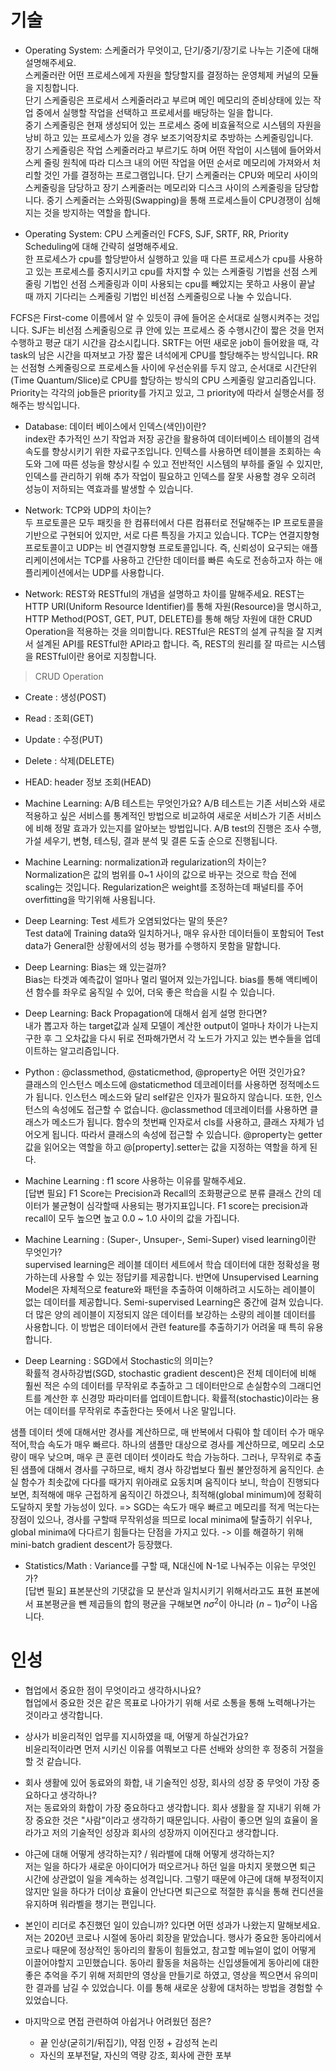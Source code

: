 # 기술
- Operating System: 스케줄러가 무엇이고, 단기/중기/장기로 나누는 기준에 대해 설명해주세요.<br>
스케줄러란 어떤 프로세스에게 자원을 할당할지를 결정하는 운영체제 커널의 모듈을 지칭합니다.<br>
단기 스케줄링은 프로세서 스케줄러라고 부르며 메인 메모리의 준비상태에 있는 작 업 중에서 실행할 작업을 선택하고 프로세서를 배당하는 일을 합니다. <br>
중기 스케줄링은 현재 생성되어 있는 프로세스 중에 비효율적으로 시스템의 자원을 낭비 하고 있는 프로세스가 있을 경우 보조기억장치로 추방하는 스케줄링입니다.<br>
장기 스케줄링은 작업 스케줄러라고 부르기도 하며 어떤 작업이 시스템에 들어와서 스케 줄링 원칙에 따라 디스크 내의 어떤 작업을 어떤 순서로 메모리에 가져와서 처리할 것인 가를 결정하는 프로그램입니다.
단기 스케줄러는 CPU와 메모리 사이의 스케줄링을 담당하고 장기 스케줄러는 메모리와 디스크 사이의 스케줄링을 담당합니다. 중기 스케줄러는 스와핑(Swapping)을 통해 프로세스들이 CPU경쟁이 심해지는 것을 방지하는 역할을 합니다.


- Operating System: CPU 스케줄러인 FCFS, SJF, SRTF, RR, Priority Scheduling에 대해 간략히 설명해주세요.<br>
한 프로세스가 cpu를 할당받아서 실행하고 있을 때 다른 프로세스가 cpu를 사용하고 있는 프로세스를 중지시키고 cpu를 차지할 수 있는 스케줄링 기법을 선점 스케줄링 기법인 선점 스케줄링과 이미 사용되는 cpu를 빼았지는 못하고 사용이 끝날 때 까지 기다리는 스케줄링 기법인 비선점 스케줄링으로 나눌 수 있습니다.

FCFS은 First-come 이름에서 알 수 있듯이 큐에 들어온 순서대로 실행시켜주는 것입니다. SJF는 비선점 스케줄링으로 큐 안에 있는 프로세스 중 수행시간이 짧은 것을 먼저 수행하고 평균 대기 시간을 감소시킵니다. SRTF는 어떤 새로운 job이 들어왔을 때, 각 task의 남은 시간을 따져보고 가장 짧은 녀석에게 CPU를 할당해주는 방식입니다. RR는 선점형 스케줄링으로 프로세스들 사이에 우선순위를 두지 않고, 순서대로 시간단위(Time Quantum/Slice)로 CPU를 할당하는 방식의 CPU 스케줄링 알고리즘입니다. Priority는 각각의 job들은 priority를 가지고 있고, 그 priority에 따라서 실행순서를 정해주는 방식입니다.

- Database: 데이터 베이스에서 인덱스(색인)이란?<br>
index란 추가적인 쓰기 작업과 저장 공간을 활용하여 데이터베이스 테이블의 검색 속도를 향상시키기 위한 자료구조입니다. 인텍스를 사용하면 테이블을 조회하는 속도와 그에 따른 성능을 향상시킬 수 있고 전반적인 시스템의 부하를 줄일 수 있지만, 인덱스를 관리하기 위해 추가 작업이 필요하고 인덱스를 잘못 사용할 경우 오히려 성능이 저하되는 역효과를 발생할 수 있습니다.

- Network: TCP와 UDP의 차이는?<br>
두 프로토콜은 모두 패킷을 한 컴퓨터에서 다른 컴퓨터로 전달해주는 IP 프로토콜을 기반으로 구현되어 있지만, 서로 다른 특징을 가지고 있습니다. TCP는 연결지향형 프로토콜이고 UDP는 비 연결지향형 프로토콜입니다. 즉, 신뢰성이 요구되는 애플리케이션에서는 TCP를 사용하고 간단한 데이터를 빠른 속도로 전송하고자 하는 애플리케이션에서는 UDP를 사용합니다.

- Network: REST와 RESTful의 개념을 설명하고 차이를 말해주세요.
REST는 HTTP URI(Uniform Resource Identifier)를 통해 자원(Resource)을 명시하고, HTTP Method(POST, GET, PUT, DELETE)를 통해 해당 자원에 대한 CRUD Operation을 적용하는 것을 의미합니다.
RESTful은 REST의 설계 규칙을 잘 지켜서 설계된 API를 RESTful한 API라고 합니다. 즉, REST의 원리를 잘 따르는 시스템을 RESTful이란 용어로 지칭합니다.

> CRUD Operation
- Create : 생성(POST)
- Read : 조회(GET)
- Update : 수정(PUT)
- Delete : 삭제(DELETE)
- HEAD: header 정보 조회(HEAD)

- Machine Learning: A/B 테스트는 무엇인가요?
A/B 테스트는 기존 서비스와 새로 적용하고 싶은 서비스를 통계적인 방법으로 비교하여 새로운 서비스가 기존 서비스에 비해 정말 효과가 있는지를 알아보는 방법입니다. A/B test의 진행은 조사 수행, 가설 세우기, 변형, 테스팅, 결과 분석 및 결론 도출 순으로 진행됩니다.

- Machine Learning: normalization과 regularization의 차이는?<br>
Normalization은 값의 범위를 0~1 사이의 값으로 바꾸는 것으로 학습 전에 scaling는 것입니다. Regularization은 weight를 조정하는데 패널티를 주어 overfitting을 막기위해 사용됩니다.

- Deep Learning: Test 세트가 오염되었다는 말의 뜻은?<br>
Test data에 Training data와 일치하거나, 매우 유사한 데이터들이 포함되어 Test data가 General한 상황에서의 성능 평가를 수행하지 못함을 말합니다.

- Deep Learning: Bias는 왜 있는걸까?<br>
Bias는 타겟과 예측값이 얼마나 멀리 떨어져 있는가입니다. bias를 통해 액티베이션 함수를 좌우로 움직일 수 있어, 더욱 좋은 학습을 시킬 수 있습니다.

- Deep Learning: Back Propagation에 대해서 쉽게 설명 한다면?<br>
내가 뽑고자 하는 target값과 실제 모델이 계산한 output이 얼마나 차이가 나는지 구한 후 그 오차값을 다시 뒤로 전파해가면서 각 노드가 가지고 있는 변수들을 업데이트하는 알고리즘입니다.

- Python :  @classmethod, @staticmethod, @property은 어떤 것인가요?<br>
클래스의 인스턴스 메소드에 @staticmethod 데코레이터를 사용하면 정적메소드가 됩니다. 인스턴스 메소드와 달리 self같은 인자가 필요하지 않습니다. 또한, 인스턴스의 속성에도 접근할 수 없습니다.
@classmethod 데코레이터를 사용하면 클래스가 메소드가 됩니다. 함수의 첫번째 인자로서 cls를 사용하고, 클래스 자체가 넘어오게 됩니다. 따라서 클래스의 속성에 접근할 수 있습니다. @property는 getter 값을 읽어오는 역할을 하고 @[property].setter는 값을 지정하는 역할을 하게 된다.

- Machine Learning : f1 score 사용하는 이유를 말해주세요.<br>
[답변 필요]
F1 Score는 Precision과 Recall의 조화평균으로 분류 클래스 간의 데이터가 불균형이 심각할때 사용되는 평가지표입니다. F1 score는 precision과 recall이 모두 높으면 높고 0.0 ~ 1.0 사이의 값을 가집니다.<br>

- Machine Learning : (Super-, Unsuper-, Semi-Super) vised learning이란 무엇인가?<br>
supervised learning은 레이블 데이터 세트에서 학습 데이터에 대한 정확성을 평가하는데 사용할 수 있는 정답키를 제공합니다. 반면에 Unsupervised Learning Model은 자체적으로 feature와 패턴을 추출하여 이해하려고 시도하는 레이블이 없는 데이터를 제공합니다.
Semi-supervised Learning은 중간에 걸쳐 있습니다. 더 많은 양의 레이블이 지정되지 않은 데이터를 보강하는 소량의 레이블 데이터를 사용합니다. 이 방법은 데이터에서 관련 feature를 추출하기가 어려울 때 특히 유용합니다. 


- Deep Learning : SGD에서 Stochastic의 의미는?<br>
확률적 경사하강법(SGD, stochastic gradient descent)은 전체 데이터에 비해 훨씬 적은 수의 데이터를 무작위로 추출하고 그 데이터만으로 손실함수의 그래디언트를 계산한 후 신경망 파라미터를 업데이트합니다. 확률적(stochastic)이라는 용어는 데이터를 무작위로 추출한다는 뜻에서 나온 말입니다.

샘플 데이터 셋에 대해서만 경사를 계산하므로, 매 반복에서 다뤄야 할 데이터 수가 매우 적어,학습 속도가 매우 빠르다. 하나의 샘플만 대상으로 경사를 계산하므로, 메모리 소모량이 매우 낮으며, 매우 큰 훈련 데이터 셋이라도 학습 가능하다.
그러나, 무작위로 추출된 샘플에 대해서 경사를 구하므로, 배치 경사 하강법보다 훨씬 불안정하게 움직인다.
손실 함수가 최솟값에 다다를 때가지 위아래로 요동치며 움직이다 보니, 학습이 진행되다 보면, 최적해에 매우 근접하게 움직이긴 하겠으나, 최적해(global minimum)에 정확히 도달하지 못할 가능성이 있다. 
=> SGD는 속도가 매우 빠르고 메모리를 적게 먹는다는 장점이 있으나, 경사를 구할때 무작위성을 띄므로 local minima에 탈출하기 쉬우나, global minima에 다다르기 힘들다는 단점을 가지고 있다.
-> 이를 해결하기 위해 mini-batch gradient descent가 등장했다.

- Statistics/Math : Variance를 구할 때, N대신에 N-1로 나눠주는 이유는 무엇인가?<br>
[답변 필요]
표본분산의 기댓값을 모 분산과 일치시키기 위해서라고도 표현
표본에서 표본평균을 뺀 제곱들의 합의 평균을 구해보면 $n\sigma^2$이 아니라 $(n-1)\sigma^2$이 나옵니다.

# 인성
- 협업에서 중요한 점이 무엇이라고 생각하시나요?<br>
협업에서 중요한 것은 같은 목표로 나아가기 위해 서로 소통을 통해 노력해나가는 것이라고 생각합니다.

- 상사가 비윤리적인 업무를 지시하였을 때, 어떻게 하실건가요?<br>
비윤리적이라면 먼저 시키신 이유를 여쭤보고 다른 선배와 상의한 후 정중히 거절을 할 것 같습니다.

- 회사 생활에 있어 동료와의 화합, 내 기술적인 성장, 회사의 성장 중 무엇이 가장 중요하다고 생각하나?<br>
저는 동료와의 화합이 가장 중요하다고 생각합니다. 회사 생활을 잘 지내기 위해 가장 중요한 것은 "사람"이라고 생각하기 때문입니다. 사람이 좋으면 일의 효율이 올라가고 저의 기술적인 성장과 회사의 성장까지 이어진다고 생각합니다.

- 야근에 대해 어떻게 생각하는지? / 워라밸에 대해 어떻게 생각하는지?<br>
저는 일을 하다가 새로운 아이디어가 떠오르거나 하던 일을 마치지 못했으면 퇴근 시간에 상관없이 일을 계속하는 성격입니다. 그렇기 때문에 야근에 대해 부정적이지 않지만 일을 하다가 더이상 효율이 안난다면 퇴근으로 적절한 휴식을 통해 컨디션을 유지하며 워라벨을 챙기는 편입니다.

- 본인이 리더로 추진했던 일이 있습니까? 있다면 어떤 성과가 나왔는지 말해보세요.<br>
저는 2020년 코로나 시절에 동아리 회장을 맡았습니다. 행사가 중요한 동아리에서 코로나 때문에 정상적인 동아리의 활동이 힘들었고, 참고할 메뉴얼이 없이 어떻게 이끌어야할지 고민했습니다. 동아리 활동을 처음하는 신입생들에게 동아리에 대한 좋은 추억을 주기 위해 저희만의 영상을 만들기로 하였고, 영상을 찍으면서 유의미한 결과를 남길 수 있었습니다. 이를 통해 새로운 상황에 대처하는 방법을 경험할 수 있었습니다. 

 
- 마지막으로 면접 관련하여 아쉽거나 어려웠던 점은?<br>
  - 끝 인상(굳히기/뒤집기), 약점 인정 + 감성적 논리
  - 자신의 포부전달, 자신의 역량 강조, 회사에 관한 포부 
